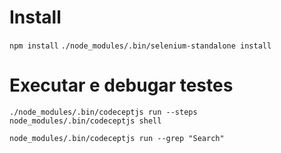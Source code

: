 # Install

``` npm install ```
``` ./node_modules/.bin/selenium-standalone install ```

# Executar e debugar testes

``` ./node_modules/.bin/codeceptjs run --steps ```
``` node_modules/.bin/codeceptjs shell ```

``` node_modules/.bin/codeceptjs run --grep "Search" ```